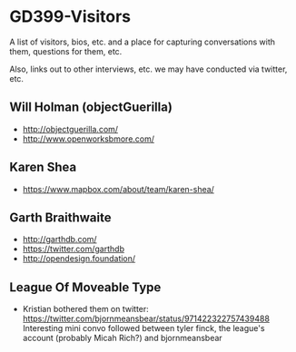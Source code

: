 # GD399-Visitors
A list of visitors, bios, etc. and a place for capturing conversations with them, questions for them, etc.

Also, links out to other interviews, etc. we may have conducted via twitter, etc.

## Will Holman (objectGuerilla)
- http://objectguerilla.com/
- http://www.openworksbmore.com/

## Karen Shea
- https://www.mapbox.com/about/team/karen-shea/

## Garth Braithwaite
- http://garthdb.com/
- https://twitter.com/garthdb
- http://opendesign.foundation/

## League Of Moveable Type
- Kristian bothered them on twitter: https://twitter.com/bjornmeansbear/status/971422322757439488
Interesting mini convo followed between tyler finck, the league's account (probably Micah Rich?) and bjornmeansbear
